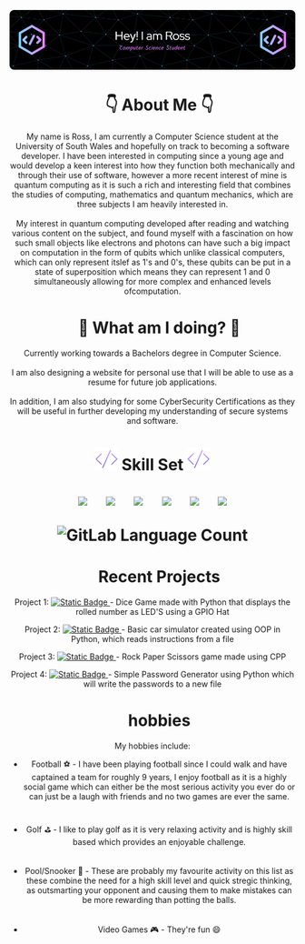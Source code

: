![header](./banner.png)
<div id = "toc" align = "center">
    <ul>
        <summary>
            <h1>
                👇 About Me 👇
            </h1>
        </summary>
    </ul>
        <p align = "center">
            My name is Ross, I am currently a Computer Science student at the University of South Wales and hopefully on track to becoming a software developer.
            I have been interested in computing since a young age and would develop a keen interest into how they function both mechanically and through their use of software,
            however a more recent interest of mine is quantum computing as it is such a rich and interesting field that combines the studies of computing, mathematics and quantum mechanics,
            which are three subjects I am heavily interested in.
            <br><br>
            My interest in quantum computing developed after reading and watching various content on the subject, and found myself with a fascination on how such small objects like electrons and photons
            can have such a big impact on computation in the form of qubits which unlike classical computers, which can only represent itslef as 1's and 0's, these qubits can be put in a state of superposition
            which means they can represent 1 and 0 simultaneously allowing for more complex and enhanced levels ofcomputation.
        </p>
    <h1></h1>
</div>
<div id = "toc" align = "center">
    <ul>
        <summary>
            <h1>
                🤔 What am I doing? 🤔
            </h1>
        </summary>
    </ul>
        <p align = "center">
            Currently working towards a Bachelors degree in Computer Science.
            <br></br>
            I am also designing a website for personal use that I will be able to use as a resume for future job applications.
            <br></br>
            In addition, I am also studying for some CyberSecurity Certifications as they will be useful in further developing my understanding of secure systems and software. 
        </p>
    <h1></h1>
</div>
<div id = "Skill Set" align = "center">
    <h1>
        <img src= "https://github.com/RossJSupple/RossJSupple/blob/main/code.png" width=40px/>  Skill Set  <img src= "https://github.com/RossJSupple/RossJSupple/blob/main/code.png" width=40px/>
        <p></p>
        <p align="center" margin=50px>
            <img src="https://cdn.jsdelivr.net/gh/devicons/devicon@latest/icons/cplusplus/cplusplus-original.svg" width=50px />
            &nbsp;
            &nbsp;
            <img src="https://cdn.jsdelivr.net/gh/devicons/devicon@latest/icons/python/python-original-wordmark.svg" width=50px/>
            &nbsp;
            &nbsp;
            <img src="https://cdn.jsdelivr.net/gh/devicons/devicon@latest/icons/html5/html5-original.svg" width=50px/>
            &nbsp;
            &nbsp;
            <img src="https://cdn.jsdelivr.net/gh/devicons/devicon@latest/icons/css3/css3-original.svg" width=50px/>
            &nbsp;
            &nbsp;
            <img src="https://cdn.jsdelivr.net/gh/devicons/devicon@latest/icons/bootstrap/bootstrap-original-wordmark.svg" width=50px/>
            &nbsp;
            &nbsp;
            <img src="https://cdn.jsdelivr.net/gh/devicons/devicon@latest/icons/azuresqldatabase/azuresqldatabase-original.svg" width=50px/>
        </p>
        <p>
            <img alt="GitLab Language Count" src="https://github-readme-stats.vercel.app/api/top-langs/?username=RossJSupple&theme=radical">
        </p>
    </h1> 
</div>
<div id = "toc" align = "center">
    <ul>
        <summary>
            <h1>Recent Projects</h1>
        </summary>
    </ul>
       <div id="Project1">
           <p>Project 1: 
               <a href="https://github.com/RossJSupple/RaspberryPiDiceGame/">
                   <img alt="Static Badge" src="https://img.shields.io/badge/DiceGame-%23352bf0">
               </a>
               - Dice Game made with Python that displays the rolled number as LED'S using a GPIO Hat
           </p>
       </div>
    <div id="Project1">
           <p>Project 2: 
               <a href="https://github.com/RossJSupple/CarSim/">
                   <img alt="Static Badge" src="https://img.shields.io/badge/CarSim-%23fc6f03">
               </a>
               - Basic car simulator created using OOP in Python, which reads instructions from a file
           </p>
    </div>
    <div id="Project1">
           <p>Project 3: 
               <a href="https://github.com/RossJSupple/RockPaperScissors/">
                   <img alt="Static Badge" src="https://img.shields.io/badge/RockPaperScissors-%23b0058e">
               </a>
               - Rock Paper Scissors game made using CPP
           </p>
    </div>
    <div id="Project1">
           <p>Project 4: 
               <a href="https://github.com/RossJSupple/PasswordGen/">
                   <img alt="Static Badge" src="https://img.shields.io/badge/PasswordGen-%23d6294e">
               </a>
               - Simple Password Generator using Python which will write the passwords to a new file
           </p>
    </div>
</div>
<h1></h1>
<div id = "Hobbies" align = "center">
    <div id="toc" align = "center">
    <ul>
        <summary>
            <h1> hobbies </h1>
        </summary>
    </ul>
        <p align = "center">
            My hobbies include:
            <ul style="list-style-type:circle text-align: center;">
                <li>Football ⚽ - I have been playing football since I could walk and have captained a team for roughly 9 years, I enjoy football as it is a highly social game which can either be the most serious activity you ever do or can just be a laugh with friends and no two games are ever the same.</li>
                <br></br>
                <li>Golf ⛳ - I like to play golf as it is very relaxing activity and is highly skill based which provides an enjoyable challenge.</li>
                <br></br>
                <li>Pool/Snooker 🎱 - These are probably my favourite activity on this list as these combine the need for a high skill level and quick stregic thinking, as outsmarting your opponent and causing                                    them to make mistakes can be more rewarding than potting the balls.</li>
                <br></br>
                <li>Video Games 🎮 - They're fun 😄</li>
                <br></br>
            </ul>
        </p>
    </div>
</div>

